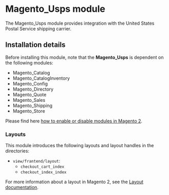 # Magento_Usps module

The Magento_Usps module provides integration with the United States Postal Service shipping carrier.

## Installation details

Before installing this module, note that the **Magento_Usps** is dependent on the following modules:

- Magento_Catalog
- Magento_CatalogInventory
- Magento_Config
- Magento_Directory
- Magento_Quote
- Magento_Sales
- Magento_Shipping
- Magento_Store

Please find here [how to enable or disable modules in Magento 2](https://devdocs.magento.com/guides/v2.4/install-gde/install/cli/install-cli-subcommands-enable.html).

### Layouts

This module introduces the following layouts and layout handles in the directories:

- `view/frantend/layout`:
    - `checkout_cart_index`
    - `checkout_index_index`

For more information about a layout in Magento 2, see the [Layout documentation](https://devdocs.magento.com/guides/v2.4/frontend-dev-guide/layouts/layout-overview.html).
